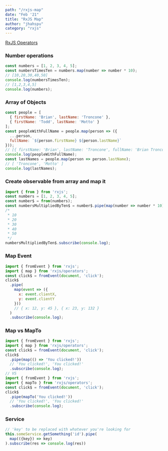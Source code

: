 ```yaml
---
path: "/rxjs-map"
date: "Feb '21"
title: "RxJS Map"
author: "jhahspu"
category: "rxjs"
---
```


[RxJS Operators](https://www.learnrxjs.io/learn-rxjs/operators)

### Number operations

```javascript
const numbers = [1, 2, 3, 4, 5];
const numbersTimesTen = numbers.map(number => number * 10);
// [10,20,30,40,50]
console.log(numbersTimesTen);
// [1,2,3,4,5]
console.log(numbers);
```

#####


### Array of Objects

```javascript
const people = [
  { firstName: 'Brian', lastName: 'Troncone' },
  { firstName: 'Todd', lastName: 'Motto' }
];
const peopleWithFullName = people.map(person => ({
  ...person,
  fullName: `${person.firstName} ${person.lastName}`
}));
// [{ firstName: 'Brian', lastName: 'Troncone', fullName: 'Brian Troncone' }, {firstName: 'Todd', lastName: 'Motto', fullName: 'Todd Motto' }]
console.log(peopleWithFullName);
const lastNames = people.map(person => person.lastName);
// [ 'Troncone', 'Motto' ]
console.log(lastNames);
```

#####


### Create observable from array and map it

```javascript
import { from } from 'rxjs';
const numbers = [1, 2, 3, 4, 5];
const number$ = from(numbers);
const numbersMultipliedByTen$ = number$.pipe(map(number => number * 10));
/*
 * 10
 * 20
 * 30
 * 40
 * 50
 */
numbersMultipliedByTen$.subscribe(console.log);
```

#####


### Map Event

```javascript
import { fromEvent } from 'rxjs';
import { map } from 'rxjs/operators';
const click$ = fromEvent(document, 'click');
click$
  .pipe(
    map(event => ({
      x: event.clientX,
      y: event.clientY
    }))
    // { x: 12, y: 45 }, { x: 23, y: 132 }
  )
  .subscribe(console.log);
```

#####


### Map vs MapTo

```javascript
import { fromEvent } from 'rxjs';
import { map } from 'rxjs/operators';
const click$ = fromEvent(document, 'click');
click$
  .pipe(map(() => 'You clicked!'))
  // 'You clicked!', 'You clicked!'
  .subscribe(console.log);
// VS
import { fromEvent } from 'rxjs';
import { mapTo } from 'rxjs/operators';
const click$ = fromEvent(document, 'click');
click$
  .pipe(mapTo('You clicked!'))
  // 'You clicked!', 'You clicked!'
  .subscribe(console.log);
```

#####


### Service

```javascript
// 'key' to be replaced with whatever you're looking for
this.someService.getSomething('id').pipe(
  map(({key}) => key)
).subscribe(res => console.log(res))
```